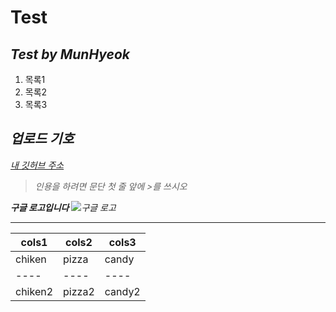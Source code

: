 **Test**
=======

*Test by MunHyeok*
------------

1. 목록1
2. 목록2
3. 목록3

<i class="icon-upload"><i/> 업로드 기호
---------------------------------

[내 깃허브 주소](https://www.github.com/MunHyeok/Test)

>인용을 하려면 문단 첫 줄 앞에 >를 쓰시오

**구글 로고입니다**
![구글 로고](http://www.google.co.kr/images/srpr/logo11w.png)


---------------------------------------------------------

[^1]: blahblahblah

cols1 | cols2 | cols3
---- | ---- | ----
chiken | pizza | candy
---- | ---- | ----
chiken2 | pizza2 | candy2

